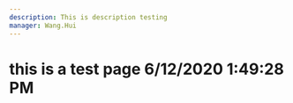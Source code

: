 ```yaml
---
description: This is description testing
manager: Wang.Hui
---
```

# this is a test page 6/12/2020 1:49:28 PM